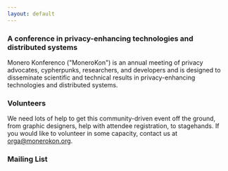 ```yaml
---
layout: default
---
```


### A conference in privacy-enhancing technologies and distributed systems
Monero Konferenco ("MoneroKon") is an annual meeting of privacy advocates, cypherpunks, researchers, and developers and is designed to disseminate scientific and technical results in privacy-enhancing technologies and distributed systems.

### Volunteers

We need lots of help to get this community-driven event off the ground, from graphic designers, help with attendee registration, to stagehands. If you would like to volunteer in some capacity, contact us at orga@monerokon.org.

### Mailing List

<iframe data-w-type="embedded" frameborder="0" scrolling="no" marginheight="0" marginwidth="0" src="https://sgvlw.mjt.lu/wgt/sgvlw/xgug/form?c=6ae40040" width="100%" style="height: 0;"></iframe>

<script type="text/javascript" src="https://app.mailjet.com/pas-nc-embedded-v1.js"></script>
